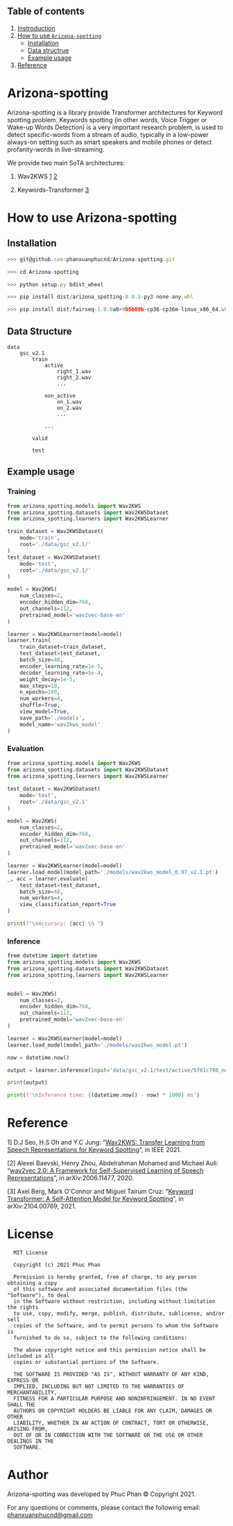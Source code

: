 ## Table of contents

1. [Instroduction](#introduction)
2. [How to use `Arizona-spotting`](#how_to_use)
   - [Installation](#installation)
   - [Data structrue](#data_structure)
   - [Example usage](#usage)
4. [Reference](#reference)

# <a name='introduction'></a> Arizona-spotting

Arizona-spotting is a library provide Transformer architectures for Keyword spotting problem. Keywords spotting (in other words, Voice Trigger or Wake-up Words Detection) is a very important research problem, is used to detect specific-words from a stream of audio, typically in a low-power always-on setting such as smart speakers and mobile phones or detect profanity-words in live-streaming.

We provide two main SoTA architectures:

1. Wav2KWS [1](#paper_1) [2](#paper_2)

2. Keywords-Transformer [3](#paper_3)


# <a name='how_to_use'></a> How to use Arizona-spotting

## Installation <a name='installation'></a>

```js
>>> git@github.com:phanxuanphucnd/Arizona-spotting.git

>>> cd Arizona-spotting

>>> python setup.py bdist_wheel

>>> pip install dist/arizona_spotting-0.0.1-py3-none-any.whl 

>>> pip install dist/fairseq-1.0.0a0+9b5b09b-cp36-cp36m-linux_x86_64.whl
```

## <a name='data_structure'></a> Data Structure

```
data
    gsc_v2.1
        train
            active
                right_1.wav
                right_2.wav
                ...
            
            non_active
                on_1.wav
                on_2.wav
                ...

            ...

        valid

        test

```

## <a name='usage'></a> Example usage

### Training

```py
from arizona_spotting.models import Wav2KWS
from arizona_spotting.datasets import Wav2KWSDataset
from arizona_spotting.learners import Wav2KWSLearner

train_dataset = Wav2KWSDataset(
    mode='train',
    root='./data/gsc_v2.1/'
)
test_dataset = Wav2KWSDataset(
    mode='test',
    root='./data/gsc_v2.1/'
)

model = Wav2KWS(
    num_classes=2,
    encoder_hidden_dim=768,
    out_channels=112,
    pretrained_model='wav2vec-base-en'
)

learner = Wav2KWSLearner(model=model)
learner.train(
    train_dataset=train_dataset,
    test_dataset=test_dataset,
    batch_size=48,
    encoder_learning_rate=1e-5,
    decoder_learning_rate=5e-4,
    weight_decay=1e-5,
    max_steps=10,
    n_epochs=100,
    num_workers=4,
    shuffle=True,
    view_model=True,
    save_path='./models',
    model_name='wav2kws_model'
)
```

### Evaluation

```py
from arizona_spotting.models import Wav2KWS
from arizona_spotting.datasets import Wav2KWSDataset
from arizona_spotting.learners import Wav2KWSLearner
    
test_dataset = Wav2KWSDataset(
    mode='test',
    root='./data/gsc_v2.1'
)

model = Wav2KWS(
    num_classes=2,
    encoder_hidden_dim=768,
    out_channels=112,
    pretrained_model='wav2vec-base-en'
)

learner = Wav2KWSLearner(model=model)
learner.load_model(model_path='./models/wav2kws_model_0.97_v2.1.pt')
_, acc = learner.evaluate(
    test_dataset=test_dataset,
    batch_size=48,
    num_workers=4,
    view_classification_report=True
)

print(f"\nAccuracy: {acc} \n ")
```

### Inference

```py
from datetime import datetime
from arizona_spotting.models import Wav2KWS
from arizona_spotting.datasets import Wav2KWSDataset
from arizona_spotting.learners import Wav2KWSLearner


model = Wav2KWS(
    num_classes=2,
    encoder_hidden_dim=768,
    out_channels=112,
    pretrained_model='wav2vec-base-en'
)

learner = Wav2KWSLearner(model=model)
learner.load_model(model_path='./models/wav2kws_model.pt')

now = datetime.now()

output = learner.inference(input='data/gsc_v2.1/test/active/5f01c798_nohash_1.wav')

print(output)

print(f"\nInference time: {(datetime.now() - now) * 1000} ms")
```


# <a name='reference'></a> Reference

<a name='paper_1'></a> 1] D.J Seo, H.S Oh and Y.C Jung: “[Wav2KWS: Transfer Learning from Speech Representations for Keyword Spotting](https://ieeexplore.ieee.org/stamp/stamp.jsp?tp=&arnumber=9427206)”, in IEEE 2021.

<a name='paper_2'></a> [2] Alexei Baevski, Henry Zhou, Abdelrahman Mohamed and Michael Auli: “[wav2vec 2.0: A Framework for Self-Supervised Learning of Speech Representations](https://arxiv.org/pdf/2006.11477.pdf)”, in arXiv:2006.11477, 2020.

<a name='paper_3'></a> [3] Axel Berg, Mark O'Connor and Miguel Tairum Cruz: “[Keyword Transformer: A Self-Attention Model for Keyword Spotting](https://arxiv.org/pdf/2104.00769v2.pdf)”, in arXiv:2104.00769, 2021.


# License

      MIT License

      Copyright (c) 2021 Phuc Phan

      Permission is hereby granted, free of charge, to any person obtaining a copy
      of this software and associated documentation files (the "Software"), to deal
      in the Software without restriction, including without limitation the rights
      to use, copy, modify, merge, publish, distribute, sublicense, and/or sell
      copies of the Software, and to permit persons to whom the Software is
      furnished to do so, subject to the following conditions:

      The above copyright notice and this permission notice shall be included in all
      copies or substantial portions of the Software.

      THE SOFTWARE IS PROVIDED "AS IS", WITHOUT WARRANTY OF ANY KIND, EXPRESS OR
      IMPLIED, INCLUDING BUT NOT LIMITED TO THE WARRANTIES OF MERCHANTABILITY,
      FITNESS FOR A PARTICULAR PURPOSE AND NONINFRINGEMENT. IN NO EVENT SHALL THE
      AUTHORS OR COPYRIGHT HOLDERS BE LIABLE FOR ANY CLAIM, DAMAGES OR OTHER
      LIABILITY, WHETHER IN AN ACTION OF CONTRACT, TORT OR OTHERWISE, ARISING FROM,
      OUT OF OR IN CONNECTION WITH THE SOFTWARE OR THE USE OR OTHER DEALINGS IN THE
      SOFTWARE.

  
# Author

Arizona-spotting was developed by Phuc Phan © Copyright 2021.

For any questions or comments, please contact the following email: phanxuanphucnd@gmail.com
